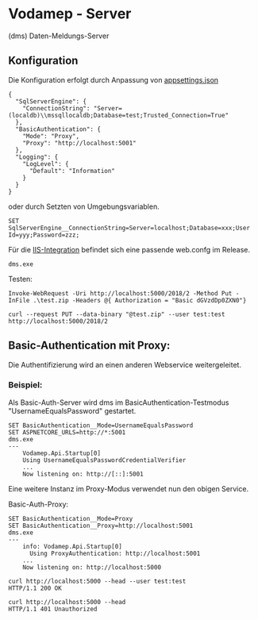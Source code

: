 # Vodamep - Server

(dms) Daten-Meldungs-Server

## Konfiguration

Die Konfiguration erfolgt durch Anpassung von [appsettings.json](./appsettings.json) 

``` 
{  
  "SqlServerEngine": {
    "ConnectionString": "Server=(localdb)\\mssqllocaldb;Database=test;Trusted_Connection=True"
  },
  "BasicAuthentication": {
    "Mode": "Proxy",
    "Proxy": "http://localhost:5001"
  },
  "Logging": {    
    "LogLevel": {
      "Default": "Information"
    }
  }
}
```


oder durch Setzten von Umgebungsvariablen.
```
SET SqlServerEngine__ConnectionString=Server=localhost;Database=xxx;User Id=yyy;Password=zzz; 
```



Für die [IIS-Integration](https://docs.microsoft.com/en-us/aspnet/core/host-and-deploy/iis/?view=aspnetcore-2.1&tabs=aspnetcore2x#configuration-of-iis-with-webconfig) befindet sich eine passende web.confg im Release.


```
dms.exe
```

Testen:
```
Invoke-WebRequest -Uri http://localhost:5000/2018/2 -Method Put -InFile .\test.zip -Headers @{ Authorization = "Basic dGVzdDp0ZXN0"}

```

```
curl --request PUT --data-binary "@test.zip" --user test:test http://localhost:5000/2018/2
```

## Basic-Authentication mit Proxy:
Die Authentifizierung wird an einen anderen Webservice weitergeleitet. 

### Beispiel:

Als Basic-Auth-Server wird dms im BasicAuthentication-Testmodus "UsernameEqualsPassword" gestartet.
```
SET BasicAuthentication__Mode=UsernameEqualsPassword 
SET ASPNETCORE_URLS=http://*:5001
dms.exe
---
    Vodamep.Api.Startup[0]                        
    Using UsernameEqualsPasswordCredentialVerifier
    ...
    Now listening on: http://[::]:5001
```

Eine weitere Instanz im Proxy-Modus verwendet nun den obigen Service.


Basic-Auth-Proxy:
```
SET BasicAuthentication__Mode=Proxy 
SET BasicAuthentication__Proxy=http://localhost:5001
dms.exe
---
    info: Vodamep.Api.Startup[0]
      Using ProxyAuthentication: http://localhost:5001
    ...    
    Now listening on: http://localhost:5000
```


```
curl http://localhost:5000 --head --user test:test
HTTP/1.1 200 OK
```

```
curl http://localhost:5000 --head
HTTP/1.1 401 Unauthorized
```